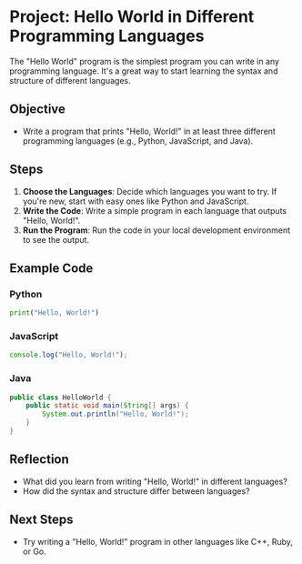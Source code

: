 # Project: Hello World in Different Programming Languages

The "Hello World" program is the simplest program you can write in any programming language. It's a great way to start learning the syntax and structure of different languages.

## Objective
- Write a program that prints "Hello, World!" in at least three different programming languages (e.g., Python, JavaScript, and Java).

## Steps
1. **Choose the Languages**: Decide which languages you want to try. If you're new, start with easy ones like Python and JavaScript.
2. **Write the Code**: Write a simple program in each language that outputs "Hello, World!".
3. **Run the Program**: Run the code in your local development environment to see the output.

## Example Code
### Python
```python
print("Hello, World!")
```
### JavaScript
```JavaScript
console.log("Hello, World!");
```
### Java
```Java
public class HelloWorld {
    public static void main(String[] args) {
        System.out.println("Hello, World!");
    }
}
```
## Reflection
- What did you learn from writing "Hello, World!" in different languages?
- How did the syntax and structure differ between languages?
## Next Steps
- Try writing a "Hello, World!" program in other languages like C++, Ruby, or Go.
